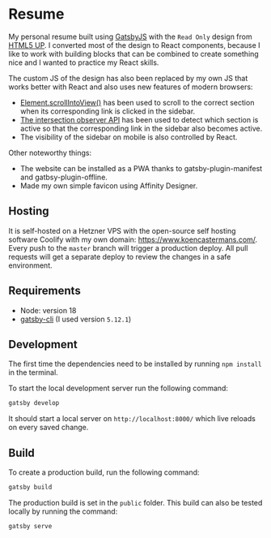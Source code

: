 # Resume


My personal resume built using [GatsbyJS](https://www.gatsbyjs.com/) with the
`Read Only` design from [HTML5 UP](https://html5up.net/). I converted most of the
design to React components, because I like to work with building blocks that can be
combined to create something nice and I wanted to practice my React skills.

The custom JS of the design has also been replaced by my own JS that works better
with React and also uses new features of modern browsers:
- [Element.scrollIntoView()](https://developer.mozilla.org/en-US/docs/Web/API/Element/scrollIntoView)
  has been used to scroll to the correct section when its corresponding link is clicked
  in the sidebar.
- [The intersection observer API](https://developer.mozilla.org/en-US/docs/Web/API/Intersection_Observer_API)
  has been used to detect which section is active so that the corresponding link
  in the sidebar also becomes active.
- The visibility of the sidebar on mobile is also controlled by React.

Other noteworthy things:
- The website can be installed as a PWA thanks to gatsby-plugin-manifest and gatbsy-plugin-offline.
- Made my own simple favicon using Affinity Designer.

## Hosting

It is self-hosted on a Hetzner VPS with the open-source self hosting software Coolify with
my own domain: https://www.koencastermans.com/. Every push
to the `master` branch will trigger a production deploy. All pull requests will
get a separate deploy to review the changes in a safe environment.

## Requirements

- Node: version 18
- [gatsby-cli](https://www.npmjs.com/package/gatsby-cli) (I used version `5.12.1`)
## Development

The first time the dependencies need to be installed by running `npm install` in the terminal.

To start the local development server run the following command:

```bash
gatsby develop
```

It should start a local server on `http://localhost:8000/` which live reloads on
every saved change.

## Build

To create a production build, run the following command:

```bash
gatsby build
```

The production build is set in the `public` folder. This build can also be tested
locally by running the command:

```bash
gatsby serve
```
